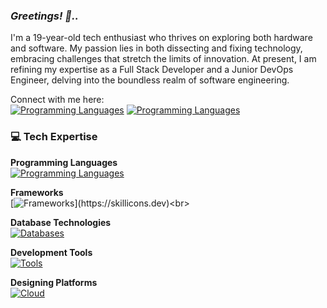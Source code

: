 ### <b><i>Greetings! 👋..</b></i>




I'm a 19-year-old tech enthusiast who thrives on exploring both hardware and software. My passion lies in both dissecting and fixing technology, embracing challenges that stretch the limits of innovation. At present, I am refining my expertise as a Full Stack Developer and a Junior DevOps Engineer, delving into the boundless realm of software engineering.

Connect with me here:<br>
[![Programming Languages](https://skillicons.dev/icons?i=linkedin)](https://www.linkedin.com/in/prakash-anandakumar/)
[![Programming Languages](https://skillicons.dev/icons?i=twitter)](https://x.com/prakaxh2005)<br>

### 💻 Tech Expertise

**Programming Languages**<br>
[![Programming Languages](https://skillicons.dev/icons?i=js,java,c,html,css,dart,php,python)](https://skillicons.dev)<br>

**Frameworks**<br>
[![Frameworks](https://skillicons.dev/icons?i=react,next,arduino,)](https://skillicons.dev)<br>

**Database Technologies**<br>
[![Databases](https://skillicons.dev/icons?i=mongo,mysql,firebase)](https://skillicons.dev)<br>

**Development Tools**<br>
[![Tools](https://skillicons.dev/icons?i=git,replit,linux,github,ubuntu,vscode)](https://skillicons.dev)<br>

**Designing Platforms**<br>
[![Cloud](https://skillicons.dev/icons?i=figma,ps,pr,canva)](https://skillicons.dev)<br>

<!--
### 🚀 Tech Projects and Achievements

#### Centralized Lab Server for College
🔍 **Challenge:** Heavy resource consumption for JDBC learning using Java8 and Oracle SQL in college labs.  
💡 **Solution:** Revitalized an old rack server, set up persistent Oracle and Postgres SQL databases using Docker on an Ubuntu server in my college.

#### College Storage Infrastructure
🔍 **Challenge:** Ineffective storage and file sharing through USB drives in my college.  
💡 **Solution:** Constructed and deployed a mirrored RAID NAS server with TrueNAS Free, and configured a firewall for campus-wide NAS accessibility.

#### HomeLab Ventures 🏡
✨ **Philosophy:** Learn through hands-on experimentation, curiosity, and problem-solving.

- **Gaming/Development Workspace**
- **Comprehensive Home Networking (Up to 1Gbps)**
- **NAS/Media Server/Mini Kubernetes Test/Learning Environment**
- **Password Management/Docker Testing Environment/SQL, NoSQL, Redis Servers using Old Laptops & Raspberry Pis**
- **Kubernetes Cluster with Rancher in Proxmox on an Old Laptop**
- **Remote Wake-on-LAN via Custom IoT/WOL Project**
- **Local DNS Server with PiHole on Raspberry Pi for HomeLab Devices**

Feel free to get in touch if you want to discuss technology, collaborate on projects, or chat about the latest advancements in the tech world! 😄 -->
